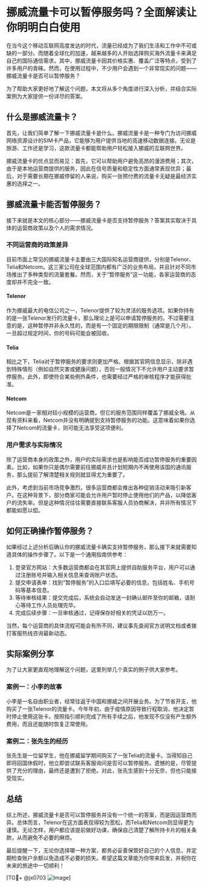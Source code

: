 # 挪威流量卡可以暂停服务吗？全面解读让你明明白白使用

在当今这个移动互联网高度发达的时代，流量已经成为了我们生活和工作中不可或缺的一部分。而随着全球化的加速，越来越多的人开始选择购买海外流量卡来满足自己的国际通信需求。其中，挪威流量卡因其价格实惠、覆盖广泛等特点，受到了许多用户的青睐。然而，在使用过程中，不少用户会遇到一个非常现实的问题——挪威流量卡是否可以暂停服务？

为了帮助大家更好地了解这个问题，本文将从多个角度进行深入分析，并结合实际案例为大家提供一份详尽的答案。

## 什么是挪威流量卡？

首先，让我们简单了解一下挪威流量卡是什么。挪威流量卡是一种专门为访问挪威网络资源设计的SIM卡产品，它能够为用户提供当地的高速移动数据连接。无论是旅游、工作还是学习，这款流量卡都能帮助用户轻松接入挪威的互联网世界。

挪威流量卡的优点显而易见：首先，它可以帮助用户避免高昂的漫游费用；其次，由于是本地运营商提供的服务，因此在信号质量和稳定性方面通常表现优异；最后，对于需要长期在挪威停留的人来说，购买一张预付费的流量卡无疑是最经济实惠的选择之一。

## 挪威流量卡能否暂停服务？

接下来就是本文的核心部分——挪威流量卡是否支持暂停服务？答案其实取决于具体的运营商政策以及个人的需求情况。

### 不同运营商的政策差异

目前市面上常见的挪威流量卡主要由三大国际知名运营商提供，分别是Telenor、Telia和Netcom。这三家公司在全球范围内都有广泛的业务布局，并且针对不同市场推出了多种类型的流量套餐。然而，关于“暂停服务”这一功能，各家运营商的态度却并不完全一致。

#### Telenor
作为挪威最大的电信公司之一，Telenor提供了较为灵活的服务选项。如果你持有的是一张Telenor发行的流量卡，那么理论上是可以申请暂停服务的。不过需要注意的是，这种暂停并非永久性的，而是有一个固定的期限限制（通常是几个月）。一旦超过规定时间，你的号码可能会被回收。

#### Telia
相比之下，Telia对于暂停服务的要求则更加严格。根据其官网信息显示，除非遇到特殊情形（例如自然灾害或健康问题），否则一般情况下不允许用户主动要求暂停服务。此外，即使符合某些例外条件，也需要经过严格的审核程序才能获得批准。

#### Netcom
Netcom是一家相对较小规模的运营商，但它的服务范围同样覆盖了挪威全境。从现有资料来看，Netcom并没有明确提到支持暂停服务的功能。这意味着如果你选择了Netcom的流量卡，则可能无法享受这项便利。

### 用户需求与实际情况

除了运营商本身的政策之外，用户的实际需求也是影响能否成功暂停服务的重要因素。比如，如果你只是偶尔需要前往挪威并且计划短期内不再使用该国的通讯服务，那么提前了解清楚相关规则就显得尤为重要了。

此外，考虑到当前市场竞争激烈，很多运营商都会推出各种促销活动来吸引新客户。在这种背景下，部分商家可能会允许用户暂时停止使用他们的产品，以降低客户的流失率。但是这种情况往往需要直接联系客服人员协商解决，并非所有情况下都能如愿以偿。

## 如何正确操作暂停服务？

如果经过上述分析后确认你的挪威流量卡确实支持暂停服务，那么接下来就需要知道具体的操作步骤了。以下是一个通用指南供参考：

1. 登录官方网站：大多数运营商都会在其官网上提供自助服务平台，用户可以通过注册账号并输入相关信息来查询账户状态。
2. 提交申请表单：找到“暂停服务”的入口后填写必要的信息，包括姓名、手机号码等基本信息。
3. 等待审核结果：提交完成后，系统会自动发送一封确认邮件至你的邮箱，请耐心等待工作人员处理完毕。
4. 完成后续步骤：一旦审核通过，记得保存好相关的凭证以防万一。

当然，每个运营商的具体流程可能会有所不同，建议事先查阅官方说明文档或者拨打客服热线咨询最新动态。

## 实际案例分享

为了让大家更直观地理解这个问题，这里列举几个真实的例子供大家参考。

### 案例一：小李的故事
小李是一名自由职业者，经常往返于中国和挪威之间开展业务。为了节省开支，他购买了一张Telenor的流量卡。今年年初，由于疫情原因导致行程取消，他决定暂时停止使用这张卡。按照指引顺利完成了所有手续之后，他发现不仅没有产生额外费用，而且还能随时恢复正常使用。

### 案例二：张先生的经历
张先生是一位留学生，他在挪威留学期间购买了一张Telia的流量卡。当得知自己即将回国休假时，他立即尝试联系客服询问是否可以暂停服务。遗憾的是，尽管提供了充分的理由，最终还是遭到了拒绝。对此，张先生感到十分无奈，但也只能接受现实。

## 总结

综上所述，挪威流量卡是否可以暂停服务并没有一个统一的答案，而是因运营商而异。总体而言，Telenor在这方面表现得较为宽松，而Telia和Netcom则显得更为谨慎。无论怎样，用户都应该提前做好功课，确保自己清楚了解所持卡片的相关条款，从而避免不必要的麻烦。

最后提醒一下，无论你选择哪一种方案，都务必妥善保管好自己的个人信息，并定期检查账户余额以免造成不必要的损失。希望这篇文章能为你带来启发，并祝你在未来的旅途中一切顺利！

[TG💪+ @jx0703 ![Image](https://github.com/user-attachments/assets/dbca1d08-cadb-493c-b0ec-ad6f7a83f270)]